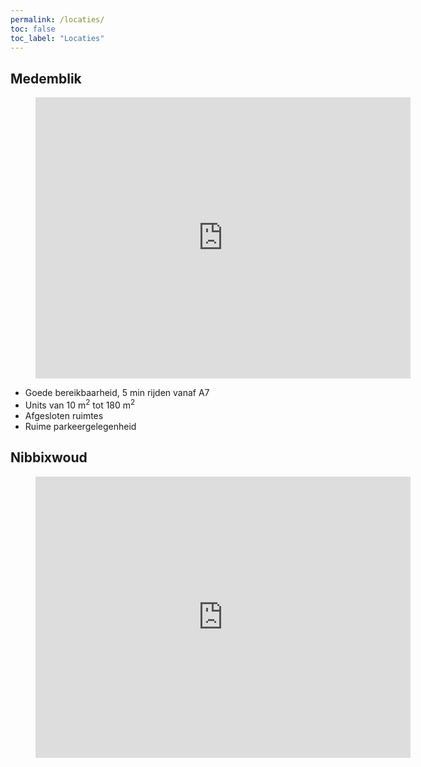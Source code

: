 ```yaml
---
permalink: /locaties/
toc: false
toc_label: "Locaties"
---
```


## Medemblik
<figure><iframe src="https://www.google.com/maps/embed?pb=!1m18!1m12!1m3!1d2414.0844084523724!2d5.091300415960181!3d52.766751425665184!2m3!1f0!2f0!3f0!3m2!1i1024!2i768!4f13.1!3m3!1m2!1s0x47c8b1d671eeb065%3A0xe329e002554ead70!2sNijverheidsweg+7%2C+1671+GC+Medemblik!5e0!3m2!1snl!2snl!4v1553698641947" width="600" height="450" frameborder="0" style="border:0" allowfullscreen="allowfullscreen"> </iframe>
</figure>

- Goede bereikbaarheid, 5 min rijden vanaf A7
- Units van 10 m<sup>2</sup> tot 180 m<sup>2</sup>
- Afgesloten ruimtes
- Ruime parkeergelegenheid


## Nibbixwoud
<figure><iframe src="https://www.google.com/maps/embed?pb=!1m18!1m12!1m3!1d2418.0844518380277!2d5.075073115813988!3d52.69456897984772!2m3!1f0!2f0!3f0!3m2!1i1024!2i768!4f13.1!3m3!1m2!1s0x47c8aedb0b3d9c49%3A0x66da74ead6a7cd6!2sDorpsstraat+104%2C+1688+CJ+Nibbixwoud!5e0!3m2!1snl!2snl!4v1553761307335" width="600" height="450" frameborder="0" style="border:0" allowfullscreen="allowfullscreen"> </iframe>
</figure>

